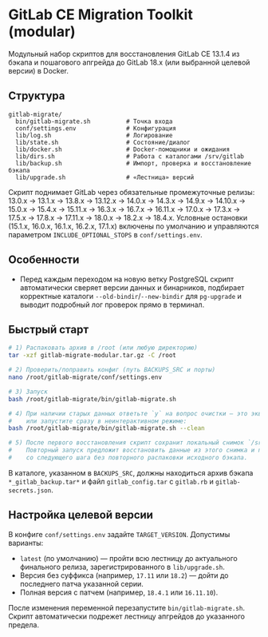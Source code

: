 # GitLab CE Migration Toolkit (modular)
    
Модульный набор скриптов для восстановления GitLab CE 13.1.4 из бэкапа и пошагового апгрейда до GitLab 18.x (или выбранной целевой версии) в Docker.

## Структура
```
gitlab-migrate/
  bin/gitlab-migrate.sh          # Точка входа
  conf/settings.env              # Конфигурация
  lib/log.sh                     # Логирование
  lib/state.sh                   # Состояние/диалог
  lib/docker.sh                  # Docker-помощники и ожидания
  lib/dirs.sh                    # Работа с каталогами /srv/gitlab
  lib/backup.sh                  # Импорт, проверка и восстановление бэкапа
  lib/upgrade.sh                 # «Лестница» версий
```

Скрипт поднимает GitLab через обязательные промежуточные релизы: 13.0.x → 13.1.x → 13.8.x → 13.12.x → 14.0.x → 14.3.x → 14.9.x → 14.10.x → 15.0.x → 15.4.x → 15.11.x → 16.3.x → 16.7.x → 16.11.x → 17.0.x → 17.3.x → 17.5.x → 17.8.x → 17.11.x → 18.0.x → 18.2.x → 18.4.x. Условные остановки (15.1.x, 16.0.x, 16.1.x, 16.2.x, 17.1.x) включены по умолчанию и управляются параметром `INCLUDE_OPTIONAL_STOPS` в `conf/settings.env`.

## Особенности

- Перед каждым переходом на новую ветку PostgreSQL скрипт автоматически сверяет версии данных и бинарников, подбирает корректные каталоги `--old-bindir`/`--new-bindir` для `pg-upgrade` и выводит подробный лог проверок прямо в терминал.
    
## Быстрый старт
```bash
# 1) Распаковать архив в /root (или любую директорию)
tar -xzf gitlab-migrate-modular.tar.gz -C /root

# 2) Проверить/поправить конфиг (путь BACKUPS_SRC и порты)
nano /root/gitlab-migrate/conf/settings.env

# 3) Запуск
bash /root/gitlab-migrate/bin/gitlab-migrate.sh

# 4) При наличии старых данных ответьте `y` на вопрос очистки — это эквивалент `--clean`
#    или запустите сразу в неинтерактивном режиме:
bash /root/gitlab-migrate/bin/gitlab-migrate.sh --clean

# 5) После первого восстановления скрипт сохранит локальный снимок `/srv/gitlab-snapshot`.
#    Повторный запуск предложит восстановить данные из этого снимка и продолжит миграцию
#    со следующего шага без повторного распаковки исходного бэкапа.
```

В каталоге, указанном в `BACKUPS_SRC`, должны находиться архив бэкапа `*_gitlab_backup.tar*` и файл `gitlab_config.tar` с `gitlab.rb` и `gitlab-secrets.json`.

## Настройка целевой версии
В конфиге `conf/settings.env` задайте `TARGET_VERSION`. Допустимы варианты:

- `latest` (по умолчанию) — пройти всю лестницу до актуального финального релиза, зарегистрированного в `lib/upgrade.sh`.
- Версия без суффикса (например, `17.11` или `18.2`) — дойти до последнего патча указанной серии.
- Полная версия с патчем (например, `18.4.1` или `16.11.10`).

После изменения переменной перезапустите `bin/gitlab-migrate.sh`. Скрипт автоматически подрежет лестницу апгрейдов до указанного предела.
